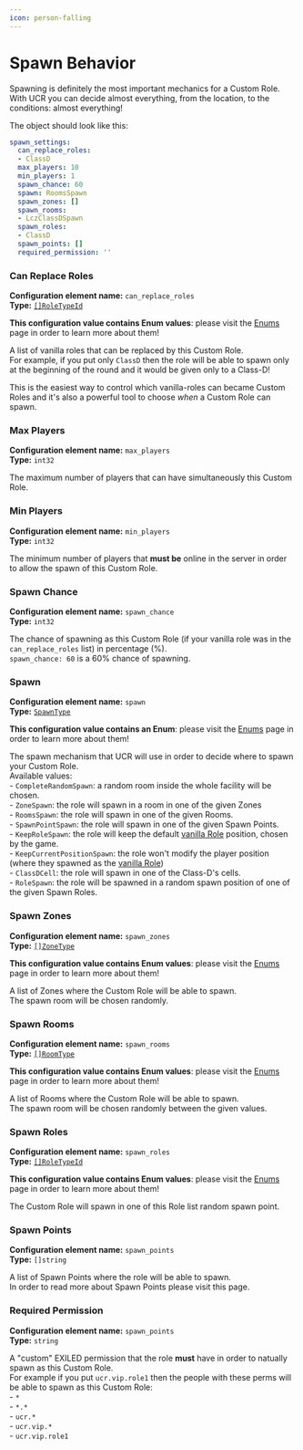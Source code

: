 ```yaml
---
icon: person-falling
---
```


# Spawn Behavior

Spawning is definitely the most important mechanics for a Custom Role.\
With UCR you can decide almost everything, from the location, to the conditions: almost everything!

The object should look like this:

```yaml
spawn_settings:
  can_replace_roles:
  - ClassD
  max_players: 10
  min_players: 1
  spawn_chance: 60
  spawn: RoomsSpawn
  spawn_zones: []
  spawn_rooms:
  - LczClassDSpawn
  spawn_roles:
  - ClassD
  spawn_points: []
  required_permission: ''
```

### Can Replace Roles

**Configuration element name:** `can_replace_roles` \
**Type:** [`[]RoleTypeId`](../../c-notions/enums.md#roletypeid-and-team)

**This configuration value contains Enum values**: please visit the [Enums](../../c-notions/enums.md) page in order to learn more about them!

A list of vanilla roles that can be replaced by this Custom Role.\
For example, if you put only `ClassD` then the role will be able to spawn only at the beginning of the round and it would be given only to a Class-D!

This is the easiest way to control which vanilla-roles can became Custom Roles and it's also a powerful tool to choose _when_ a Custom Role can spawn.

### Max Players

**Configuration element name:** `max_players` \
**Type:** `int32`&#x20;

The maximum number of players that can have simultaneously this Custom Role.

### Min Players

**Configuration element name:** `min_players` \
**Type:** `int32`&#x20;

The minimum number of players that **must be** online in the server in order to allow the spawn of this Custom Role.

### Spawn Chance

**Configuration element name:** `spawn_chance` \
**Type:** `int32`&#x20;

The chance of spawning as this Custom Role (if your vanilla role was in the `can_replace_roles` list) in percentage (%).\
`spawn_chance: 60` is a 60% chance of spawning.

### Spawn

**Configuration element name:** `spawn` \
**Type:** [`SpawnType`](../../c-notions/enums.md#spawntype)&#x20;

**This configuration value contains an Enum**: please visit the [Enums](../../c-notions/enums.md) page in order to learn more about them!

The spawn mechanism that UCR will use in order to decide where to spawn your Custom Role.\
Available values:\
\- `CompleteRandomSpawn`: a random room inside the whole facility will be chosen.\
\- `ZoneSpawn`: the role will spawn in a room in one of the given Zones\
\- `RoomsSpawn`: the role will spawn in one of the given Rooms.\
\- `SpawnPointSpawn`: the role will spawn in one of the given Spawn Points.\
\- `KeepRoleSpawn`: the role will keep the default [vanilla Role](configuration-elements.md#role) position, chosen by the game.\
\- `KeepCurrentPositionSpawn`: the role won't modify the player position (where they spawned as the [vanilla Role](configuration-elements.md#role))\
\- `ClassDCell`: the role will spawn in one of the Class-D's cells.\
\- `RoleSpawn`: the role will be spawned in a random spawn position of one of the given Spawn Roles.

### Spawn Zones

**Configuration element name:** `spawn_zones` \
**Type:** [`[]ZoneType`](../../c-notions/enums.md#zonetype)&#x20;

**This configuration value contains Enum values**: please visit the [Enums](../../c-notions/enums.md) page in order to learn more about them!

A list of Zones where the Custom Role will be able to spawn.\
The spawn room will be chosen randomly.

### Spawn Rooms

**Configuration element name:** `spawn_rooms` \
**Type:** [`[]RoomType`](../../c-notions/enums.md#roomtype)&#x20;

**This configuration value contains Enum values**: please visit the [Enums](../../c-notions/enums.md) page in order to learn more about them!

A list of Rooms where the Custom Role will be able to spawn.\
The spawn room will be chosen randomly between the given values.

### Spawn Roles

**Configuration element name:** `spawn_roles` \
**Type:** [`[]RoleTypeId`](../../c-notions/enums.md#roletypeid-and-team)

**This configuration value contains Enum values**: please visit the [Enums](../../c-notions/enums.md) page in order to learn more about them!

The Custom Role will spawn in one of this Role list random spawn point.

### Spawn Points

**Configuration element name:** `spawn_points` \
**Type:** `[]string`&#x20;

A list of Spawn Points where the role will be able to spawn.\
In order to read more about Spawn Points please visit this page.

### Required Permission

**Configuration element name:** `spawn_points` \
**Type:** `string`&#x20;

A "custom" EXILED permission that the role **must** have in order to natually spawn as this Custom Role.\
For example if you put `ucr.vip.role1` then the people with these perms will be able to spawn as this Custom Role:\
\- `*`\
\- `*.*`\
\- `ucr.*`\
\- `ucr.vip.*`\
\- `ucr.vip.role1`

